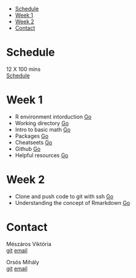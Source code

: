 -   [Schedule](#schedule)
-   [Week 1](#week-1)
-   [Week 2](#week-2)
-   [Contact](#contact)

Schedule
========

12 X 100 mins<br> [Schedule](https://sites.google.com/a/ceuecon.org/course-schedules/business-analytics-1)

Week 1
======

-   R environment intorduction [Go](week-1/README.md#r-environment-intorduction)
-   Working directory [Go](week-1/README.md#working-directory)
-   Intro to basic math [Go](week-1/README.md#intro-to-basic-math)
-   Packages [Go](week-1/README.md#packages)
-   Cheatseets [Go](week-1/README.md#cheatseets)
-   Github [Go](week-1/README.md#github)
-   Helpful resources [Go](week-1/README.md#helpful-resources)

Week 2
======

-   Clone and push code to git with ssh [Go](week-2/README.md#git)
-   Understanding the concept of Rmarkdown [Go](week-2/README.md#r-markdown)

Contact
=======

Mészáros Viktória<br> [git](https://github.com/Viki-Meszaros) [email](mailto:MeszarosV@ceu.edu)

Orsós Mihály<br> [git](https://github.com/misrori) [email](mailto:OrsosM@ceu.edu)
